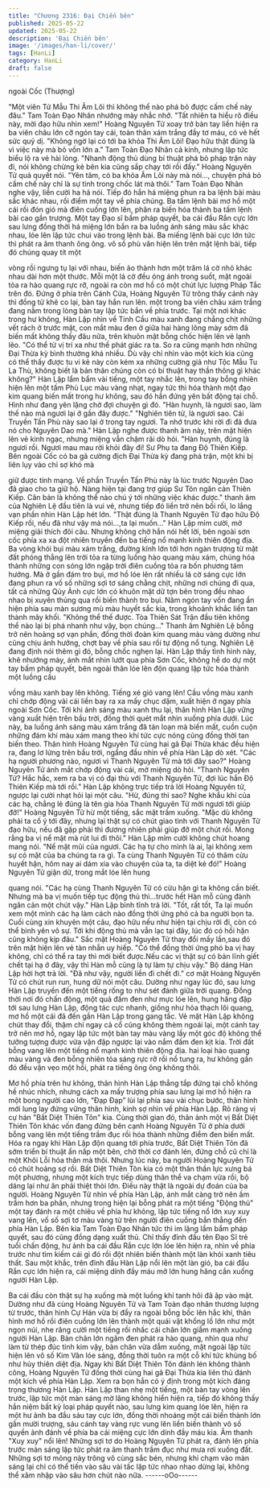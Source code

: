 ```yaml
---
title: "Chương 2316: Đại Chiến bên"
published: 2025-05-22
updated: 2025-05-22
description: 'Đại Chiến bên'
image: '/images/han-li/cover/'
tags: [HanLi]
category: HanLi
draft: false
---
```


ngoài Cốc (Thượng)

"Một viên Tử Mẫu Thi Âm Lôi thì không thể nào phá bỏ được cấm
chế này đâu." Tam Toàn Đạo Nhân nhướng mày nhắc nhở.
"Tất nhiên ta hiểu rõ điều này, mời đạo hữu nhìn xem!" Hoàng
Nguyên Tử xoay trở bàn tay liền hiện ra ba viên châu lớn cỡ ngón
tay cái, toàn thân xám trắng đầy tơ máu, có vẻ hết sức quỷ dị.
"Không ngờ lại có tới ba khỏa Thi Âm Lôi! Đạo hữu thật đúng là vì
việc này mà bỏ vốn lớn a." Tam Toàn Đạo Nhân cả kinh, nhưng
lập tức biểu lộ ra vẻ hài lòng.
"Nhanh động thủ dùng bí thuật phá bỏ pháp trận này đi, nói không
chừng kẻ bên kia cũng sắp chạy tới rồi đấy." Hoàng Nguyên Tử
quả quyết nói.
"Yên tâm, có ba khỏa Âm Lôi này mà nói..., chuyện phá bỏ cấm
chế này chỉ là sự tình trong chốc lát mà thôi." Tam Toàn Đạo Nhân
nghe vậy, liền cười ha hả nói.
Tiếp đó hắn há miệng phun ra ba lệnh bài màu sắc khác nhau, rồi
điểm một tay về phía chúng.
Ba tấm lệnh bài mơ hồ một cái rồi đón gió mà điên cuồng lớn lên,
phân ra biến hóa thành ba tấm lệnh bài cao gần trượng.
Một tay Đạo sĩ bấm pháp quyết, ba cái đầu Rắn cực lớn sau lưng
đồng thời há miệng lớn bắn ra ba luồng ánh sáng màu sắc khác
nhau, lóe lên lập tức chui vào trong lệnh bài.
Ba miếng lệnh bài cực lớn tức thì phát ra âm thanh ông ông. vô
số phù văn hiện lên trên mặt lệnh bài, tiếp đó chúng quay tít một

vòng rồi ngưng tụ lại với nhau, biến ảo thành hơn một trăm lá cờ
nhỏ khác nhau dài hơn một thước.
Mỗi một lá cờ đều óng ánh trong suốt, mặt ngoài tỏa ra hào
quang rực rỡ, ngoài ra còn mơ hồ có một chút lực lượng Pháp
Tắc trên đó.
Đứng ở phía trên Cánh Cửa, Hoàng Nguyên Tử trông thấy cảnh
này thì đồng tử khẽ co lại, bàn tay hắn run lên. một trong ba viên
châu xám trắng đang nằm trong lòng bàn tay lập tức bắn về phía
trước.
Tại một nơi khác trong hư không, Hàn Lập nhìn về Tinh Cầu màu
xanh đang chẳng chịt những vết rách ở trước mặt, con mắt màu
đen ở giữa hai hàng lông mày sớm đã biến mất không thấy đâu
nữa, trên khuôn mặt bỗng chốc hiện lên vẻ lạnh lẽo.
"Có thể từ vị trí xa như thế phát giác ra ta. So ra cũng mạnh hơn
những Đại Thừa kỳ bình thường khá nhiều. Dù vậy chỉ nhìn vào
một kích kia cũng có thể thấy được tu vi kẻ này còn kém xa
những cường giả như Tộc Mẫu Tu La Thù, không biết là bản thân
chúng còn có bí thuật hay thần thông gì khác không?"
Hàn Lập lẩm bẩm vài tiếng, một tay nhắc lên, trong tay bỗng
nhiên hiện lên một tấm Phù Lục màu vàng nhạt, ngay tức thì hóa
thành một đạo kim quang biến mất trong hư không, sau đó hắn
đứng yên bất động tại chỗ. Hình như đang yên lặng chờ đợi
chuyện gì đó.
"Hàn huynh, là ngươi sao, làm thế nào mà ngươi lại ở gần đây
được."
"Nghiên tiên tử, là ngươi sao. Cái Truyền Tấn Phù này sao lại ở
trong tay ngươi. Ta nhớ trước khi rời đi đã đưa nó cho Nguyên
Dao mà." Hàn Lập nghe được thanh âm này, trên mặt hiện lên vẻ
kinh ngạc, nhưng miệng vẫn chậm rãi dò hỏi.
"Hàn huynh, đúng là ngươi rồi. Ngươi mau mau rời khỏi đây đi! Sư
Phụ ta đang Độ Thiên Kiếp. Bên ngoài Cốc có ba gã cường địch
Đại Thừa kỳ đang phá trận, một khi bị liên lụy vào chỉ sợ khó mà

giữ được tính mạng. Về phần Truyền Tấn Phù này là lúc trước
Nguyên Dao đã giao cho ta giữ hộ. Nàng hiện tại đang trợ giúp
Sư Tôn ngăn cản Thiên Kiếp. Căn bản là không thể nào chú ý tới
những việc khác được." thanh âm của Nghiên Lệ đầu tiên là vui
vẻ, nhưng tiếp đó liền trở nên bối rối, lo lắng vạn phần nhìn Hàn
Lập hét lớn.
"Thật đúng là Thanh Nguyên Tử đạo hữu Độ Kiếp rồi, nếu đã như
vậy mà nói...,ta lại muốn..." Hàn Lập mỉm cười, mở miệng giải
thích đôi câu.
Nhưng không chờ hắn nói hết lời, bên ngoài sơn cốc phía xa xa
đột nhiên truyền đến ba tiếng nổ mạnh kinh thiên động địa.
Ba vòng khói bụi màu xám trắng, đường kính lớn tới hơn ngàn
trượng từ mặt đất phóng thẳng lên trời tỏa ra từng luồng hào
quang màu xám, chúng hóa thành những con sóng lớn ngập trời
điên cuồng tỏa ra bốn phương tám hướng.
Mà ở gần đám tro bụi, mơ hồ lóe lên rất nhiều lá cờ sáng cực lớn
đang phun ra vố số những sợi tơ sáng chằng chịt, những nơi
chúng đi qua, tất cả những Qủy Ảnh cực lớn có khuôn mặt dữ tợn
bên trong đều nhao nhao bị xuyên thủng qua rồi biến thành tro
bụi.
Năm ngón tay vốn đang ẩn hiện phía sau màn sương mù màu
huyết sắc kia, trong khoảnh khắc liền tan thành mây khối.
"Không thể thế được. Tòa Thiên Sát Trận đầu tiên không thể nào
lại bị phá nhanh như vậy, bọn chúng..."
Thanh âm Nghiên Lệ bỗng trở nên hoảng sợ vạn phần, đồng thời
đoàn kim quang màu vàng dường như cũng chịu ảnh hưởng,
chợt bay về phía sau rồi tự động nổ tung.
Nghiên Lệ đang định nói thêm gì đó, bỗng chốc nghẹn lại.
Hàn Lập thấy tình hình này, khẽ nhướng mày, ánh mắt nhìn lướt
qua phía Sơn Cốc, không hề do dự một tay bấm pháp quyết, bên
ngoài thân lóe lên độn quang lập tức hóa thành một luồng cầu

vồng màu xanh bay lên không.
Tiếng xé gió vang lên!
Cầu vồng màu xanh chỉ chớp động vài cái liền bay ra xa mấy
chục dặm, xuất hiện ở ngay phía ngoài Sơn Cốc.
Tới khi ánh sáng màu xanh thu lại, thân hình Hàn Lập vững vàng
xuất hiện trên bầu trời, đồng thời quét mắt nhìn xuống phía dưới.
Lúc này, ba luồng ánh sáng màu xám trắng đã tán loạn mà biến
mất, cuồn cuộn những đám khí màu xám mang theo khí tức cực
nóng cũng đồng thời tan biến theo.
Thân hình Hoàng Nguyên Tử cùng hai gã Đại Thừa khác đều
hiện ra, đang lơ lửng trên bầu trời, ngẩng đầu nhìn về phía Hàn
Lập dò xét.
"Các hạ người phương nào, ngươi vì Thanh Nguyên Tử mà tới
đây sao?" Hoàng Nguyên Tử ánh mắt chớp động vài cái, mở
miệng dò hỏi.
“Thanh Nguyên Tử? Hắc hắc, xem ra ba vị có đại thù với Thanh
Nguyên Tử, đợi lúc hắn Độ Thiên Kiếp mà tới rồi." Hàn Lập không
trực tiếp trả lời Hoàng Nguyên tử, ngược lại cười nhạt hỏi lại một
câu.
"Hừ, đúng thì sao? Nghe khẩu khí của các hạ, chẳng lẻ đúng là
tên gia hỏa Thanh Nguyên Tử mời ngươi tới giúp đỡ!" Hoàng
Nguyên Tử hừ một tiếng, sắc mặt trầm xuống.
"Mặc dù không phải ta cố ý tới đây, nhưng lại thật sự có chút giao
tình với Thanh Nguyên Tử đạo hữu, nếu đã gặp phải thì đương
nhiên phải giúp đỡ một chút rồi. Mong rằng ba vị nể mặt mà rút lui
đi thôi." Hàn Lập mỉm cười không chút hoang mang nói.
"Nể mặt mũi của ngươi. Các hạ tự cho mình là ai, lại không xem
sự có mặt của ba chúng ta ra gì. Ta cùng Thanh Nguyên Tử có
thâm cừu huyết hận, hôm nay ai dám xía vào chuyện của ta, ta
diệt kẻ đó!" Hoàng Nguyên Tử giận dữ, trong mắt lóe lên hung

quang nói.
"Các hạ cùng Thanh Nguyên Tử có cừu hận gì ta không cần biết.
Nhưng mà ba vị muốn tiếp tục động thủ thì...trước hết Hàn mỗ
cũng đành ngăn cản một chút vậy." Hàn Lập bình tĩnh trả lời.
"Tốt, rất tốt, Ta lại muốn xem một mình các hạ làm cách nào đồng
thời ứng phó cả ba người bọn ta. Cuối cùng xin khuyên một câu,
đạo hữu nếu như hiện tại chịu rời đi, còn có thể bình yên vô sự.
Tới khi động thủ mà vẫn lạc tại đây, lúc đó có hối hận cũng không
kịp đâu." Sắc mặt Hoàng Nguyên Tử thay đổi mấy lần,sau đó trên
mặt hiện lên vẻ tàn nhẫn uy hiếp.
"Có thể đồng thời ứng phó ba vị hay không, chỉ có thể ra tay thì
mới biết được.Nếu các vị thật sự có bản lĩnh giết chết tại hạ ở đây,
vậy thì Hàn mỗ cũng là tự làm tự chịu vậy." Bộ dáng Hàn Lập hời
hợt trả lời.
"Đã như vậy, người liền đi chết đi." cơ mặt Hoàng Nguyên Tử có
chút run run, hung dữ nói một câu.
Dường như ngay lúc đó, sau lưng Hàn Lập truyền đến một tiếng
rống to như sét đánh giữa trời quang.
Đồng thời nơi đó chấn động, một quả đấm đen như mực lóe lên,
hung hăng đập tới sau lưng Hàn Lập, động tác cực nhanh, giống
như hỏa thạch lôi quang, mơ hồ một cái đã đến gần Hàn Lập
trong gang tấc.
Vẻ mặt Hàn Lập không chút thay đổi, thậm chỉ ngay cả cổ cũng
không thèm ngoái lại, một cánh tay trở nên mơ hồ, ngay lập tức
một bàn tay màu vàng lấy một góc độ không thể tưởng tượng
được vừa vặn đập ngược lại vào nắm đấm đen kịt kia.
Trời đất bỗng vang lên một tiếng nổ mạnh kinh thiên động địa.
hai loại hào quang màu vàng và đen bỗng nhiên tỏa sáng rực rỡ
rồi nổ tung ra, hư không gần đó đều vặn vẹo một hồi, phát ra
tiếng ông ông không thôi.

Mơ hồ phía trên hư không, thân hình Hàn Lập thẳng tắp đứng tại
chỗ không hề nhúc nhích, nhưng cách xa mấy trượng phía sau
lưng lại mơ hồ hiện ra một bong người cao lớn, “Đạp Đạp” lùi lại
phía sau vài chục bước, thân hình mới lung lay đứng vững thân
hình, kinh sợ nhìn về phía Hàn Lập.
Rõ ràng vị cự hán "Bất Diệt Thiên Tôn" kia.
Cùng thời gian đó, thân ảnh một vị Bất Diệt Thiên Tôn khác vốn
đang đứng bên cạnh Hoàng Nguyên Tử ở phía dưới bỗng vang
lên một tiếng trầm đục rồi hóa thành những điểm đen biến mất.
Hóa ra ngay khi Hàn Lập độn quang tới phía trước, Bất Diệt Thiên
Tôn đã sớm triển bí thuật ẩn nấp một bên, chờ thời cơ đánh lén,
đứng chỗ cũ chỉ là một Khôi Lỗi hóa thân mà thôi.
Nhưng lúc này, ba người Hoàng Nguyên Tử có chút hoảng sợ rồi.
Bất Diệt Thiên Tôn kia có một thân thần lực xưng bá một phương,
nhưng một kích trực tiếp dùng thân thể va chạm vừa rồi, bộ dáng
lại như ăn phải thiệt thòi lớn.
Điều này thật là ngoài dự đoán của ba người.
Hoàng Nguyên Tử nhìn về phía Hàn Lập, ánh mắt càng trở nên
ầm trầm hơn ba phần, nhưng trong hiện lại bỗng phát ra một tiếng
"Động thủ" một tay đánh ra một chiêu về phía hư không, lập tức
tiếng nổ lớn xuy xuy vang lên, vố số sợi tơ màu vàng từ trên
người điên cuồng bắn thẳng đến phía Hàn Lập.
Bên kia Tam Toàn Đạo Nhân tức thì im lặng lẩm bẩm pháp quyết,
sau đó cũng đồng dạng xuất thủ.
Chỉ thấy đỉnh đầu tên Đạo Sĩ trẻ tuổi chấn động, hư ảnh ba cái
đầu Rắn cực lớn lóe lên hiện ra, nhìn về phía trước như tìm kiếm
cái gì đó rồi đột nhiên biến thành một làn khói xanh tiêu thất.
Sau một khắc, trên đỉnh đầu Hàn Lập nổi lên một làn gió, ba cái
đầu Rắn cực lớn hiện ra, cái miệng dính đầy máu mở lớn hung
hăng cắn xuống người Hàn Lập.

Ba cái đầu còn thật sự hạ xuống mà một luồng khí tanh hôi đã ập
vào mặt.
Dường như đã cùng Hoàng Nguyên Tử và Tam Toàn đạo nhân
thương lượng từ trước, thân hình Cự Hán vừa bị đẩy ra ngoài
bỗng bốc lên hắc khí, thân hình mơ hồ rồi điên cuồng lớn lên
thành một quái vật khổng lồ lớn như một ngọn núi, nhe răng cười
một tiếng rồi nhấc cái chân lớn giẫm mạnh xuống người Hàn Lập.
Bàn chân lớn ngăm đen phát ra hào quang, nhìn qua như làm từ
thép đúc tinh kim vậy, bàn chân vừa dẫm xuống, mặt ngoài lập
tức hiện lên vô số Kim Vân lóe sáng, đồng thời tuôn ra một cỗ khí
tức khủng bố như hủy thiên diệt địa.
Ngay khi Bất Diệt Thiên Tôn đánh lén không thành công, Hoàng
Nguyên Tử đồng thời cùng hai gã Đại Thừa kia liên thủ đánh một
kích về phía Hàn Lập.
Xem ra bọn hắn có ý định trong một kích đáng trọng thương Hàn
Lập.
Hàn Lập than nhẹ một tiếng, một bàn tay vòng lên trước, lập tức
một màn sáng mờ lăng không hiển hiện ra, tiếp đó không thấy
hắn niệm bất kỳ loại pháp quyết nào, sau lưng kim quang lóe lên,
hiện ra một hư ảnh ba đầu sáu tay cực lớn, đồng thời nhoáng một
cái biến thành lớn gần mười trượng, sáu cánh tay vàng rực vung
lên liền biến thành vô số quyền ảnh đánh về phía ba cái miệng
cực lớn dính đầy máu kia. Âm thanh "Xuy xuy" nổi lên!
Những sợi tơ do Hoàng Nguyên Tử phát ra, đánh lên phía trước
màn sáng lập tức phát ra âm thanh trầm đục như mưa rơi xuống
đất.
Những sợi tơ mỏng này trông vô cùng sắc bén, nhưng khi chạm
vào màn sáng lại chỉ có thể tiến vào sâu vài tấc lập tức nhao nhao
dừng lại, không thể xâm nhập vào sâu hơn chút nào nữa.
------oOo------
